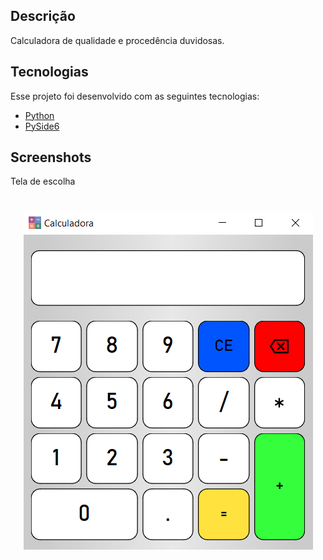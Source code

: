 ## Descrição
Calculadora de qualidade e procedência duvidosas.

## Tecnologias

Esse projeto foi desenvolvido com as seguintes tecnologias:

- [Python](https://python.org/)
- [PySide6](https://www.qt.io/qt-for-python)

## Screenshots

Tela de escolha
<h1 align="center">
    <img alt="" title="#tela1" src="https://github.com/carlosamuel8/calculadora-with-Pyside6/blob/main/github/Captura%20de%20tela%202023-01-27%20103250.png"/>
</h1>


